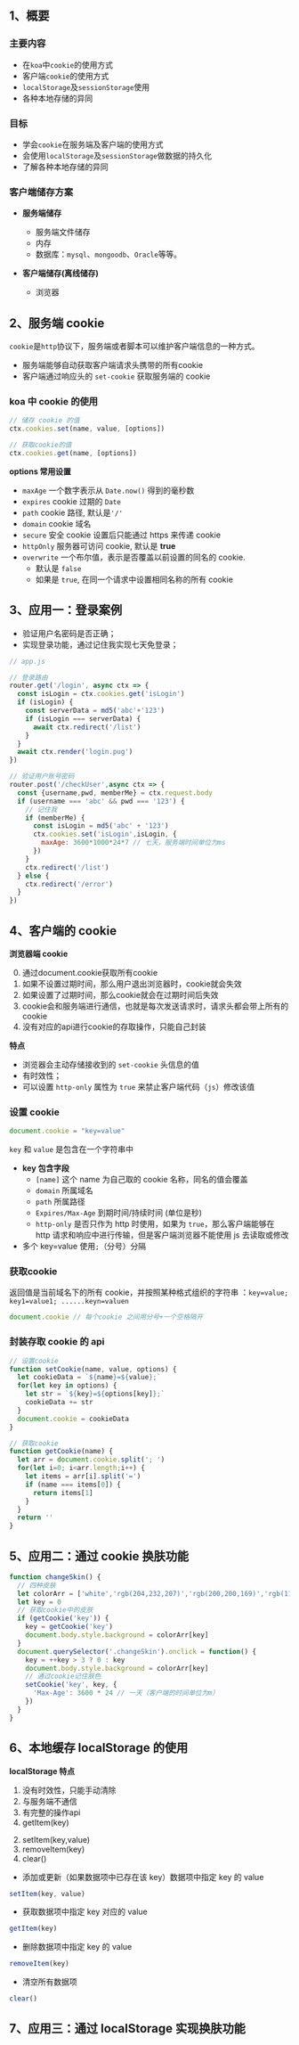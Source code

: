 ## 1、概要
### 主要内容
- 在`koa`中`cookie`的使用方式
- 客户端`cookie`的使用方式
- `localStorage`及`sessionStorage`使用
- 各种本地存储的异同

### 目标

- 学会`cookie`在服务端及客户端的使用方式
- 会使用`localStorage`及`sessionStorage`做数据的持久化
- 了解各种本地存储的异同

### 客户端储存方案

- **服务端储存**
  - 服务端文件储存
  - 内存
  - 数据库：`mysql`、`mongoodb`、`Oracle`等等。

- **客户端储存(离线储存)**
  - 浏览器

## 2、服务端 cookie
`cookie`是`http`协议下，服务端或者脚本可以维护客户端信息的一种方式。
- 服务端能够自动获取客户端请求头携带的所有cookie
- 客户端通过响应头的 `set-cookie` 获取服务端的 cookie
### koa 中 cookie 的使用

```js
// 储存 cookie 的值
ctx.cookies.set(name, value, [options])

// 获取cookie的值
ctx.cookies.get(name, [options])
```
**options 常用设置**
- `maxAge` 一个数字表示从 `Date.now()` 得到的毫秒数
- `expires` cookie 过期的 `Date`
- `path` cookie 路径, 默认是`'/'`
- `domain` cookie 域名
- `secure` 安全 cookie  设置后只能通过 https 来传递 cookie
- `httpOnly` 服务器可访问 cookie, 默认是 **true**
- `overwrite` 一个布尔值，表示是否覆盖以前设置的同名的 cookie. 
  - 默认是 `false`
  - 如果是 `true`, 在同一个请求中设置相同名称的所有 cookie
  
## 3、应用一：登录案例
- 验证用户名密码是否正确；
- 实现登录功能，通过记住我实现七天免登录；
```js
// app.js

// 登录路由
router.get('/login', async ctx => {
  const isLogin = ctx.cookies.get('isLogin')
  if (isLogin) {
    const serverData = md5('abc'+'123')
    if (isLogin === serverData) {
      await ctx.redirect('/list')
    }
  }
  await ctx.render('login.pug')
})

// 验证用户账号密码
router.post('/checkUser',async ctx => {
  const {username,pwd, memberMe} = ctx.request.body
  if (username === 'abc' && pwd === '123') {
    // 记住我
    if (memberMe) {
      const isLogin = md5('abc' + '123') 
      ctx.cookies.set('isLogin',isLogin, {
        maxAge: 3600*1000*24*7 // 七天，服务端时间单位为ms
      })
    }
    ctx.redirect('/list')
  } else {
    ctx.redirect('/error')
  }
})
```

## 4、客户端的 cookie


**浏览器端 cookie**

0. 通过document.cookie获取所有cookie
1. 如果不设置过期时间，那么用户退出浏览器时，cookie就会失效
2. 如果设置了过期时间，那么cookie就会在过期时间后失效
3. cookie会和服务端进行通信，也就是每次发送请求时，请求头都会带上所有的cookie
4. 没有对应的api进行cookie的存取操作，只能自己封装

**特点**

- 浏览器会主动存储接收到的 `set-cookie` 头信息的值
- 有时效性；
- 可以设置 `http-only` 属性为 `true` 来禁止客户端代码（`js`）修改该值

### 设置 cookie
```js
document.cookie = "key=value"
```
`key` 和 `value` 是包含在一个字符串中
- **key 包含字段**
  - `[name]` 这个 name 为自己取的 cookie 名称，同名的值会覆盖
  - `domain` 所属域名
  - `path` 所属路径
  - `Expires/Max-Age` 到期时间/持续时间 (单位是秒)
  - `http-only` 是否只作为 http 时使用，如果为 `true`，那么客户端能够在 http 请求和响应中进行传输，但是客户端浏览器不能使用 js 去读取或修改
- 多个 key=value 使用`;`（分号）分隔

### 获取cookie

返回值是当前域名下的所有 cookie，并按照某种格式组织的字符串 ：`key=value; key1=value1; ......keyn=valuen`
```js
document.cookie // 每个cookie 之间用分号+一个空格隔开
```

### 封装存取 cookie 的 api
```js
// 设置cookie
function setCookie(name, value, options) {
  let cookieData = `${name}=${value};`
  for(let key in options) {
    let str = `${key}=${options[key]};`
    cookieData += str
  }
  document.cookie = cookieData
}

// 获取cookie
function getCookie(name) {
  let arr = document.cookie.split('; ')
  for(let i=0; i<arr.length;i++) {
    let items = arr[i].split('=')
    if (name === items[0]) {
      return items[1]
    }
  }
  return ''
}
```

## 5、应用二：通过 cookie 换肤功能
```js
function changeSkin() {
  // 四种皮肤
  let colorArr = ['white','rgb(204,232,207)','rgb(200,200,169)','rgb(114,111,128)']
  let key = 0
  // 获取cookie中的皮肤
  if (getCookie('key')) {
    key = getCookie('key')
    document.body.style.background = colorArr[key]
  }
  document.querySelector('.changeSkin').onclick = function() {
    key = ++key > 3 ? 0 : key
    document.body.style.background = colorArr[key]
    // 通过cookie记住肤色
    setCookie('key', key, {
      'Max-Age': 3600 * 24 // 一天（客户端的时间单位为m）
    })
  }
}
```

## 6、本地缓存 localStorage 的使用

**localStorage 特点**

1. 没有时效性，只能手动清除
2. 与服务端不通信
3. 有完整的操作api
  1. getItem(key)
  2) setItem(key,value)
  3) removeItem(key)
  4) clear()
- 添加或更新（如果数据项中已存在该 key）数据项中指定 key 的 value
```js
setItem(key, value)
```
- 获取数据项中指定 key 对应的 value
```js
getItem(key)
```
- 删除数据项中指定 key 的 value
```js
removeItem(key)
```
- 清空所有数据项
```js
clear()
```

## 7、应用三：通过 localStorage 实现换肤功能

